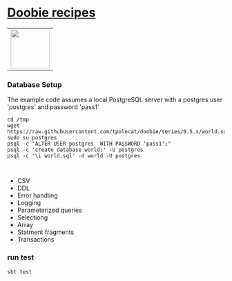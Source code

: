 # [Doobie recipes](https://tpolecat.github.io/doobie/docs/01-Introduction.html)
  
<table>      
<td align="left">        
<img src="https://cdn.rawgit.com/tpolecat/doobie/series/0.5.x/doobie_logo.svg" width="90">  
</td>      
</tr>      
</table>      
      
  
### Database Setup

The example code assumes a local PostgreSQL server with a postgres user 'postgres' and password 'pass1'
```
cd /tmp
wget https://raw.githubusercontent.com/tpolecat/doobie/series/0.5.x/world.sql  
sudo su postgres  
psql -c "ALTER USER postgres  WITH PASSWORD 'pass1';"  
psql -c 'create database world;' -U postgres  
psql -c '\i world.sql' -d world -U postgres  
 
  
```  
- CSV
- DDL
- Error handling
- Logging
- Parameterized queries
- Selectiong
- Array
- Statment fragments
- Transactions

### run test
```
sbt test
```
